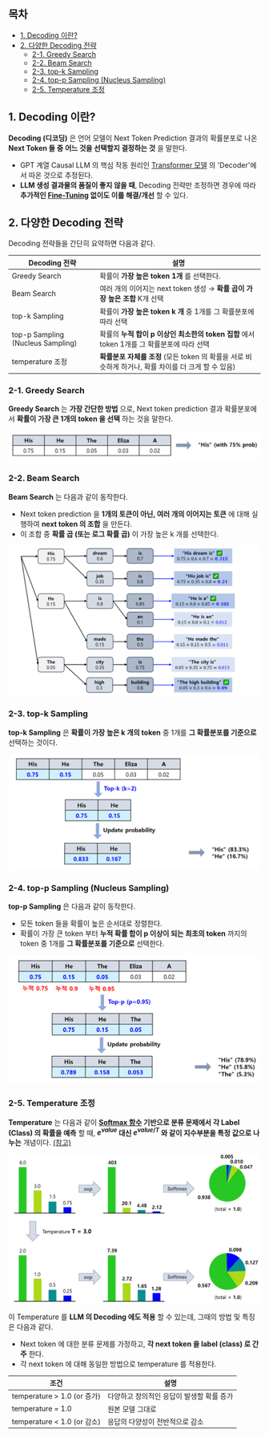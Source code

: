 ## 목차

* [1. Decoding 이란?](#1-decoding-이란)
* [2. 다양한 Decoding 전략](#2-다양한-decoding-전략)
  * [2-1. Greedy Search](#2-1-greedy-search)
  * [2-2. Beam Search](#2-2-beam-search)
  * [2-3. top-k Sampling](#2-3-top-k-sampling)
  * [2-4. top-p Sampling (Nucleus Sampling)](#2-4-top-p-sampling-nucleus-sampling)
  * [2-5. Temperature 조정](#2-5-temperature-조정)

## 1. Decoding 이란?

**Decoding (디코딩)** 은 언어 모델이 Next Token Prediction 결과의 확률분포로 나온 **Next Token 들 중 어느 것을 선택할지 결정하는 것** 을 말한다.

* GPT 계열 Causal LLM 의 핵심 작동 원리인 [Transformer 모델](../../Natural%20Language%20Processing/Basics_트랜스포머%20모델.md) 의 'Decoder'에서 따온 것으로 추정된다.
* **LLM 생성 결과물의 품질이 좋지 않을 때**, Decoding 전략만 조정하면 경우에 따라 **추가적인 [Fine-Tuning](LLM_기초_Fine_Tuning.md) 없이도 이를 해결/개선** 할 수 있다.

## 2. 다양한 Decoding 전략

Decoding 전략들을 간단히 요약하면 다음과 같다.

| Decoding 전략                       | 설명                                                               |
|-----------------------------------|------------------------------------------------------------------|
| Greedy Search                     | 확률이 **가장 높은 token 1개** 를 선택한다.                                   |
| Beam Search                       | 여러 개의 이어지는 next token 생성 → **확률 곱이 가장 높은 조합** K개 선택              |
| top-k Sampling                    | 확률이 **가장 높은 token k 개** 중 1개를 그 확률분포에 따라 선택                      |
| top-p Sampling (Nucleus Sampling) | 확률의 **누적 합이 p 이상인 최소한의 token 집합** 에서 token 1개를 그 확률분포에 따라 선택     |
| temperature 조정                    | **확률분포 자체를 조정** (모든 token 의 확률을 서로 비슷하게 하거나, 확률 차이를 더 크게 할 수 있음) |

### 2-1. Greedy Search

**Greedy Search** 는 **가장 간단한 방법** 으로, Next token prediction 결과 확률분포에서 **확률이 가장 큰 1개의 token 을 선택** 하는 것을 말한다.

![image](images/Decoding_Strategies_1.PNG)

### 2-2. Beam Search

**Beam Search** 는 다음과 같이 동작한다.

* Next token prediction 을 **1개의 토큰이 아닌, 여러 개의 이어지는 토큰** 에 대해 실행하여 **next token 의 조합** 을 만든다.
* 이 조합 중 **확률 곱 (또는 로그 확률 곱)** 이 가장 높은 k 개를 선택한다.

![image](images/Decoding_Strategies_2.PNG)

### 2-3. top-k Sampling

**top-k Sampling** 은 **확률이 가장 높은 k 개의 token** 중 1개를 **그 확률분포를 기준으로** 선택하는 것이다.

![image](images/Decoding_Strategies_3.PNG)

### 2-4. top-p Sampling (Nucleus Sampling)

**top-p Sampling** 은 다음과 같이 동작한다.

* 모든 token 들을 확률이 높은 순서대로 정렬한다.
* 확률이 가장 큰 token 부터 **누적 확률 합이 p 이상이 되는 최초의 token** 까지의 token 중 1개를 **그 확률분포를 기준으로** 선택한다.

![image](images/Decoding_Strategies_4.PNG)

### 2-5. Temperature 조정

**Temperature** 는 다음과 같이 **[Softmax 함수](../Deep%20Learning%20Basics/딥러닝_기초_활성화_함수.md#2-5-softmax-함수) 기반으로 분류 문제에서 각 Label (Class) 의 확률을 예측** 할 때, **$e^{value}$ 대신 $e^{value / T}$ 와 같이 지수부분을 특정 값으로 나누는** 개념이다. [(참고)](../Deep%20Learning%20Basics/딥러닝_기초_Knowledge_Distillation.md#4-1-soft-label)

![image](../Deep%20Learning%20Basics/images/Knowledge_Distillation_7.PNG)

이 Temperature 를 **LLM 의 Decoding 에도 적용** 할 수 있는데, 그때의 방법 및 특징은 다음과 같다.

* Next token 에 대한 분류 문제를 가정하고, **각 next token 을 label (class) 로 간주** 한다.
* 각 next token 에 대해 동일한 방법으로 temperature 를 적용한다.

| 조건                        | 설명                      |
|---------------------------|-------------------------|
| temperature > 1.0 (or 증가) | 다양하고 창의적인 응답이 발생할 확률 증가 |
| temperature = 1.0         | 원본 모델 그대로               |
| temperature < 1.0 (or 감소) | 응답의 다양성이 전반적으로 감소       |